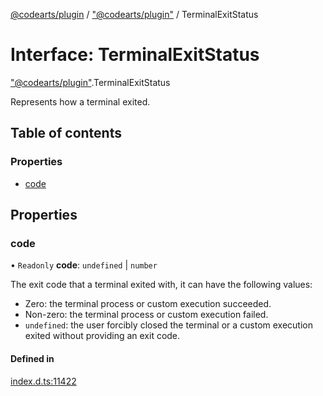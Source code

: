 [@codearts/plugin](../README.md) / ["@codearts/plugin"](../modules/_codearts_plugin_.md) / TerminalExitStatus

# Interface: TerminalExitStatus

["@codearts/plugin"](../modules/_codearts_plugin_.md).TerminalExitStatus

Represents how a terminal exited.

## Table of contents

### Properties

- [code](codearts_plugin_.TerminalExitStatus.md#code)

## Properties

### code

• `Readonly` **code**: `undefined` \| `number`

The exit code that a terminal exited with, it can have the following values:
- Zero: the terminal process or custom execution succeeded.
- Non-zero: the terminal process or custom execution failed.
- `undefined`: the user forcibly closed the terminal or a custom execution exited
  without providing an exit code.

#### Defined in

[index.d.ts:11422](https://github.com/shuyaqian/cloudide-plugin-api/blob/3fbdd11/index.d.ts#L11422)
